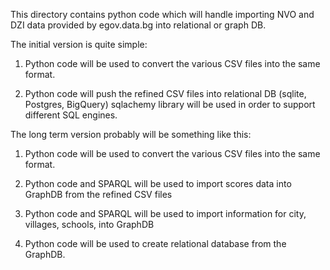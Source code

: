 This directory contains python code which will handle importing NVO and DZI
data provided by egov.data.bg into relational or graph DB.

The initial version is quite simple:

1. Python code will be used to convert the various CSV files into the same
format.


2. Python code will push the refined CSV files into relational DB (sqlite, Postgres, BigQuery)
sqlachemy library will be used in order to support different SQL engines.

The long term version probably will be something like this:

1. Python code will be used to convert the various CSV files into the same
format.

2. Python code and SPARQL will be used to import scores data into GraphDB from
the refined CSV files

3. Python code and SPARQL will be used to import information for city, villages,
schools, into GraphDB

4. Python code will be used to create relational database from the GraphDB.
